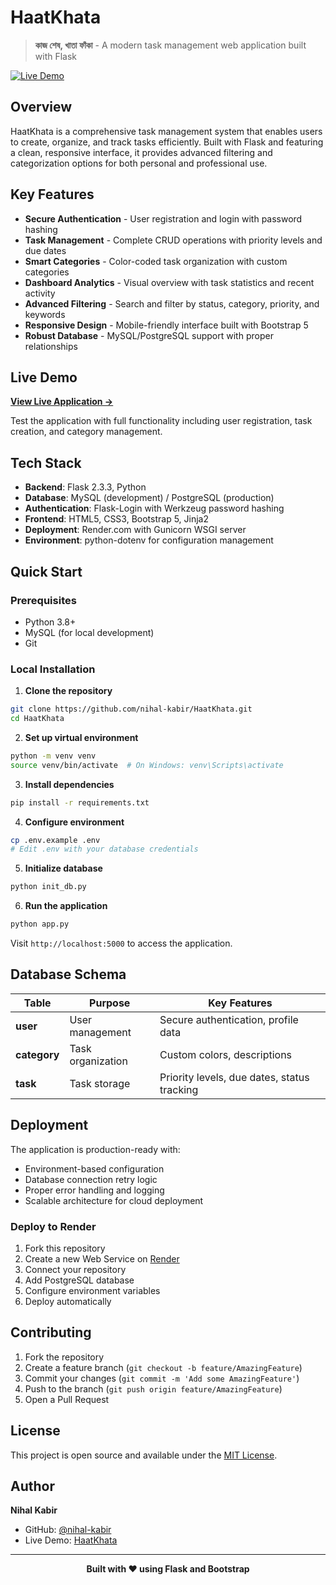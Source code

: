 # HaatKhata

> **কাজ শেষ, খাতা ফাঁকা** - A modern task management web application built with Flask

[![Live Demo](https://img.shields.io/badge/Live%20Demo-haatkhata--37ry.onrender.com-brightgreen?style=for-the-badge)](https://haatkhata-37ry.onrender.com)

## Overview

HaatKhata is a comprehensive task management system that enables users to create, organize, and track tasks efficiently. Built with Flask and featuring a clean, responsive interface, it provides advanced filtering and categorization options for both personal and professional use.

## Key Features

- **Secure Authentication** - User registration and login with password hashing
- **Task Management** - Complete CRUD operations with priority levels and due dates
- **Smart Categories** - Color-coded task organization with custom categories
- **Dashboard Analytics** - Visual overview with task statistics and recent activity
- **Advanced Filtering** - Search and filter by status, category, priority, and keywords
- **Responsive Design** - Mobile-friendly interface built with Bootstrap 5
- **Robust Database** - MySQL/PostgreSQL support with proper relationships

## Live Demo

**[View Live Application →](https://haatkhata-37ry.onrender.com)**

Test the application with full functionality including user registration, task creation, and category management.

## Tech Stack

- **Backend**: Flask 2.3.3, Python
- **Database**: MySQL (development) / PostgreSQL (production)
- **Authentication**: Flask-Login with Werkzeug password hashing
- **Frontend**: HTML5, CSS3, Bootstrap 5, Jinja2
- **Deployment**: Render.com with Gunicorn WSGI server
- **Environment**: python-dotenv for configuration management

## Quick Start

### Prerequisites
- Python 3.8+
- MySQL (for local development)
- Git

### Local Installation

1. **Clone the repository**
```bash
git clone https://github.com/nihal-kabir/HaatKhata.git
cd HaatKhata
```

2. **Set up virtual environment**
```bash
python -m venv venv
source venv/bin/activate  # On Windows: venv\Scripts\activate
```

3. **Install dependencies**
```bash
pip install -r requirements.txt
```

4. **Configure environment**
```bash
cp .env.example .env
# Edit .env with your database credentials
```

5. **Initialize database**
```bash
python init_db.py
```

6. **Run the application**
```bash
python app.py
```

Visit `http://localhost:5000` to access the application.

## Database Schema

| Table | Purpose | Key Features |
|-------|---------|-------------|
| **user** | User management | Secure authentication, profile data |
| **category** | Task organization | Custom colors, descriptions |
| **task** | Task storage | Priority levels, due dates, status tracking |

## Deployment

The application is production-ready with:
- Environment-based configuration
- Database connection retry logic
- Proper error handling and logging
- Scalable architecture for cloud deployment

### Deploy to Render
1. Fork this repository
2. Create a new Web Service on [Render](https://render.com)
3. Connect your repository
4. Add PostgreSQL database
5. Configure environment variables
6. Deploy automatically

## Contributing

1. Fork the repository
2. Create a feature branch (`git checkout -b feature/AmazingFeature`)
3. Commit your changes (`git commit -m 'Add some AmazingFeature'`)
4. Push to the branch (`git push origin feature/AmazingFeature`)
5. Open a Pull Request

## License

This project is open source and available under the [MIT License](LICENSE).

## Author

**Nihal Kabir**
- GitHub: [@nihal-kabir](https://github.com/nihal-kabir)
- Live Demo: [HaatKhata](https://haatkhata-37ry.onrender.com)

---

<div align="center">
  <strong>Built with ❤️ using Flask and Bootstrap</strong>
</div>